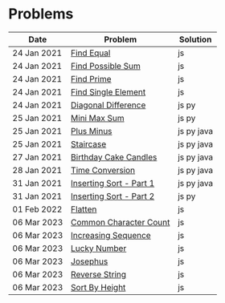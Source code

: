 # Problems

| Date        | Problem                                              | Solution   |
| ----------- | ---------------------------------------------------- | ---------- |
| 24 Jan 2021 | [Find Equal](./findEqual.md.md)                      | js         |
| 24 Jan 2021 | [Find Possible Sum](./findPossibleSum.md.md)         | js         |
| 24 Jan 2021 | [Find Prime](./findPrime.md)                         | js         |
| 24 Jan 2021 | [Find Single Element](./findSingleElement.md)        | js         |
| 24 Jan 2021 | [Diagonal Difference](./diagonalDifference.md)       | js py      |
| 25 Jan 2021 | [Mini Max Sum](./miniMaxSum.md)                      | js py      |
| 25 Jan 2021 | [Plus Minus](./plusMinus.md)                         | js py java |
| 25 Jan 2021 | [Staircase](./staircase.md)                          | js py java |
| 27 Jan 2021 | [Birthday Cake Candles](./birthdayCakeCandles.md)    | js py java |
| 28 Jan 2021 | [Time Conversion](./timeConversion.md)               | js py java |
| 31 Jan 2021 | [Inserting Sort - Part 1](./insertingSort-1.md)      | js py java |
| 31 Jan 2021 | [Inserting Sort - Part 2](./insertingSort-2.md)      | js py      |
| 01 Feb 2022 | [Flatten](./flatten.md)                              | js         |
| 06 Mar 2023 | [Common Character Count](./commonCharacterCount.md)  | js         |
| 06 Mar 2023 | [Increasing Sequence](./increasingSequence.md)       | js         |
| 06 Mar 2023 | [Lucky Number](./luckyNumber.md)                     | js         |
| 06 Mar 2023 | [Josephus](./josephus.md)                            | js         |
| 06 Mar 2023 | [Reverse String](./reverseString.md)                 | js         |
| 06 Mar 2023 | [Sort By Height](./sortByHeight.md)                  | js         |
